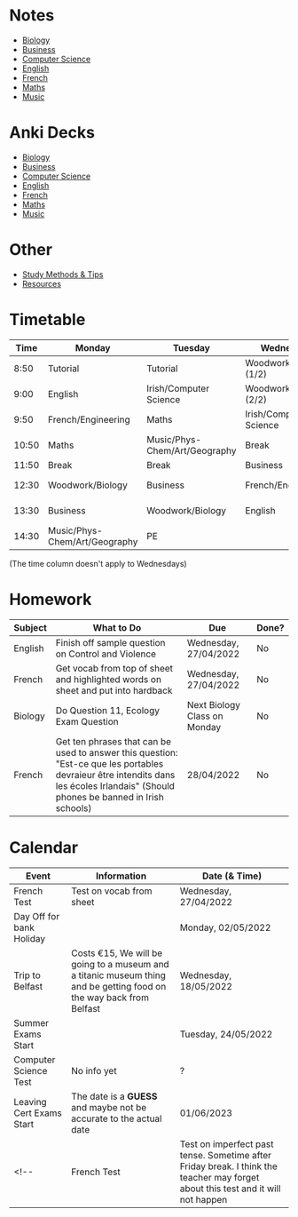 # Notes
- [Biology](subjects/biology/biology.md)
- [Business](subjects/business/business.md)
- [Computer Science](subjects/computer-science/computer-science.md)
- [English](subjects/english/english.md)
- [French](subjects/french/french.md)
- [Maths](subjects/maths/maths.md)
- [Music](subjects/music/music.md)
# Anki Decks
- [Biology](anki/biology.apkg)
- [Business](anki/business.apkg)
- [Computer Science](anki/computer-science.apkg)
- [English](anki/english.apkg)
- [French](anki/french.apkg)
- [Maths](anki/maths.apkg)
- [Music](anki/music.apkg)
# Other
- [Study Methods & Tips](other/study.md)
- [Resources](other/resources.md)
# Timetable

| Time | Monday | Tuesday | Wednesday | Thursday | Friday |
| --- | --- | --- | --- | --- | --- |
| 8:50 | Tutorial | Tutorial | Woodwork/Biology (1/2) | Tutorial | Tutorial |
| 9:00 | English | Irish/Computer Science | Woodwork/Biology (2/2) | Maths | English |
| 9:50 | French/Engineering | Maths | Irish/Computer Science | Music/Phys-Chem/Art/Geography | Irish/Computer Science |
| 10:50 | Maths | Music/Phys-Chem/Art/Geography | Break | English | Maths |
| 11:50 | Break | Break | Business | Break | Break |
| 12:30 | Woodwork/Biology | Business | French/Engineering | Irish/Computer Science | Business |
| 13:30 | Business | Woodwork/Biology | English | Relation & Sexual Education | French/Engineering |
| 14:30 | Music/Phys-Chem/Art/Geography | PE || French/Engineering | Music/Phys-Chem/Art/Geography |

(The time column doesn't apply to Wednesdays)

# Homework

| Subject | What to Do | Due | Done? |
|-|-|-|-|
| English | Finish off sample question on Control and Violence  | Wednesday, 27/04/2022 | No |
| French | Get vocab from top of sheet and highlighted words on sheet and put into hardback | Wednesday, 27/04/2022  | No |
| Biology | Do Question 11, Ecology Exam Question | Next Biology Class on Monday | No |
| French | Get ten phrases that can be used to answer this question: "Est-ce que les portables devraieur être intendits dans les écoles Irlandais" (Should phones be banned in Irish schools) | 28/04/2022 | No |

# Calendar

| Event | Information | Date (& Time) |
|-|-|-|
| French Test | Test on vocab from sheet | Wednesday, 27/04/2022 |
| Day Off for bank Holiday | | Monday, 02/05/2022 |
| Trip to Belfast | Costs €15, We will be going to a museum and a titanic museum thing and be getting food on the way back from Belfast | Wednesday, 18/05/2022 |
| Summer Exams Start | | Tuesday, 24/05/2022 |
| Computer Science Test | No info yet | ? |
| Leaving Cert Exams Start | The date is a **GUESS** and maybe not be accurate to the actual date | 01/06/2023 |
<!--| French Test | Test on imperfect past tense. Sometime after Friday break. I think the teacher may forget about this test and it will not happen | ? | -->

<!--
# Homework Archive:
## 5th Year
- Biology - Page 297 diagrams 27.5 and 27.6 into hardback - 07/03/2022
- English - Personal Essay (5 paragraphs): Write a personal essay in which you explore your sense of what a particular place means to you - 14/02/2022
- English - Room Booklet Comprehension Questions - 14/02/2022
- Biology - Finish Homeostasis Worksheet - 01/03/2022
- Maths - Questions 8, 9 and 11 - 03/03/2022
- [ ] Biology - page 301 question 1 & 2 - 08/03/2022
- [ ] French - Do page 142 Questions  - 14/03/2022
- [ ] Biology - do digital and physical write up on breathing rate test - 14/03/2022
- [ ] Business - page 458 Do Question A, B and C - 21/03/2022
- [ ] Biology - 
  - [x] 1. Watch video on teams 
  - [ ] 2. Copy diagram
    - [ ] a. urinary system handout
    - [x] b. label nephron diagram
    - [ ] c. copy diagram of nephron from pg. 316 of textbook into hardback
- [ ] Maths - page 142 questions: 3, 5, 8, 12 - 21/03/2022
- [ ] Biology - workbook page 87 - 16/03/2022
- [ ] Biology - 2016 Q12 on sheet - 21/03/2022
- [ ] French - Do question that is in markdown file on my pinephone - 23/03/2022
- [ ] Biology - Do Question 1 + 2 on Page 457 - 30/03/2022
- [ ] French - Do five questions on page - 31/03/2022
- [ ] English - Question 1-4 - 31/03/2022
- [ ] English - Write a paragraph on one of the Relationships in Room  - 01/04/2022
- [ ] Biology - Workbook Page 113 Q 1 (part e of 1), 2, 3, 4, 5, 6, 7 - 05/04/2022
- [ ] Biology - Study definitions scientific method - 05/04/2022
-->
